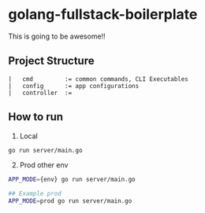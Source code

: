 # golang-fullstack-boilerplate

This is going to be awesome!!

## Project Structure

```
|   cmd         := common commands, CLI Executables
|   config      := app configurations
|   controller  :=  

```

## How to run

1. Local

```bash
go run server/main.go
```

2. Prod other env

```bash
APP_MODE={env} go run server/main.go

## Example prod
APP_MODE=prod go run server/main.go
```
